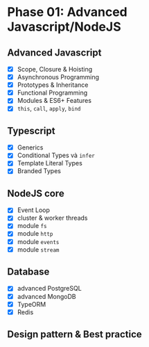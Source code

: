 # Phase 01: Advanced Javascript/NodeJS

## Advanced Javascript

- [x] Scope, Closure & Hoisting
- [x] Asynchronous Programming
- [x] Prototypes & Inheritance
- [x] Functional Programming
- [x] Modules & ES6+ Features
- [x] `this`, `call`, `apply`, `bind`

## Typescript

- [x] Generics
- [x] Conditional Types và `infer`
- [x] Template Literal Types
- [x] Branded Types

## NodeJS core

- [x] Event Loop
- [x] cluster & worker threads
- [x] module `fs`
- [x] module `http`
- [x] module `events`
- [x] module `stream`

## Database

- [x] advanced PostgreSQL
- [x] advanced MongoDB
- [x] TypeORM
- [x] Redis

## Design pattern & Best practice
